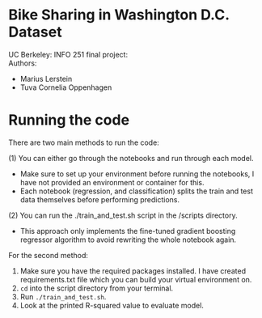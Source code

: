 # Bike Sharing in Washington D.C. Dataset
UC Berkeley: INFO 251 final project:  
Authors:
- Marius Lerstein
- Tuva Cornelia Oppenhagen

# Running the code
There are two main methods to run the code:  

(1) You can either go through the notebooks and run through each model.  
- Make sure to set up your environment before running the notebooks, I have not provided an environment or container for this.
- Each notebook (regression, and classification) splits the train and test data themselves before performing predictions.

(2) You can run the ./train_and_test.sh script in the /scripts directory.
- This approach only implements the fine-tuned gradient boosting regressor algorithm to avoid rewriting the whole notebook again.

For the second method:
1. Make sure you have the required packages installed. I have created requirements.txt file which you can build your virtual environment on.
2. `cd` into the script directory from your terminal.
3. Run `./train_and_test.sh`.
4. Look at the printed R-squared value to evaluate model.
